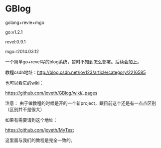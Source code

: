 GBlog
=====

golang+revle+mgo

go:v1.2.1

revel:0.9.1 

mgo:r2014.03.12


一个简单go+revel写的blog系统，暂时不知到怎么部署。后续会加上。

教程csdn地址：http://blog.csdn.net/jov123/article/category/2216585

也可以看它的wiki：

https://github.com/joveth/GBlog/wiki/_pages

注意：
由于做教程的时候是开的一个新project，跟目前这个还是有一点点区别（区别并不是很大）

如果有需要请到这个地址：

https://github.com/joveth/MyTest

这里面与我们的教程是完全一致的。

